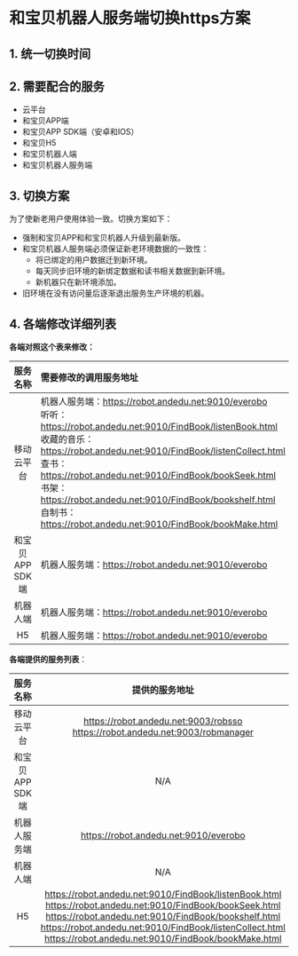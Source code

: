 # 和宝贝机器人服务端切换https方案
## 1. 统一切换时间



## 2. 需要配合的服务
* 云平台
* 和宝贝APP端
* 和宝贝APP SDK端（安卓和IOS）
* 和宝贝H5
* 和宝贝机器人端
* 和宝贝机器人服务端

## 3. 切换方案

为了使新老用户使用体验一致。切换方案如下：

* 强制和宝贝APP和和宝贝机器人升级到最新版。
* 和宝贝机器人服务端必须保证新老环境数据的一致性：
  * 将已绑定的用户数据迁到新环境。
  * 每天同步旧环境的新绑定数据和读书相关数据到新环境。
  * 新机器只在新环境添加。
* 旧环境在没有访问量后逐渐退出服务生产环境的机器。

## 4. 各端修改详细列表
**各端对照这个表来修改：**

| 服务名称 |      需要修改的调用服务地址      |
|:----------:|:--------------|
| 移动云平台 | 机器人服务端：https://robot.andedu.net:9010/everobo<br>听听：https://robot.andedu.net:9010/FindBook/listenBook.html<br/>收藏的音乐：https://robot.andedu.net:9010/FindBook/listenCollect.html<br/>查书：https://robot.andedu.net:9010/FindBook/bookSeek.html<br/>书架：https://robot.andedu.net:9010/FindBook/bookshelf.html<br/>自制书：https://robot.andedu.net:9010/FindBook/bookMake.html |
| 和宝贝APP SDK端 |   机器人服务端：https://robot.andedu.net:9010/everobo   |
| 机器人端 |机器人服务端：https://robot.andedu.net:9010/everobo |
| H5 | 机器人服务端：https://robot.andedu.net:9010/everobo |



**各端提供的服务列表**：

| 服务名称 |      提供的服务地址      |
|:----------:|:-------------:|
| 移动云平台 | https://robot.andedu.net:9003/robsso<br/>https://robot.andedu.net:9003/robmanager |
| 和宝贝APP SDK端 |   N/A   |
| 机器人服务端 | https://robot.andedu.net:9010/everobo |
| 机器人端 | N/A |
| H5 | https://robot.andedu.net:9010/FindBook/listenBook.html<br/>https://robot.andedu.net:9010/FindBook/bookSeek.html<br/>https://robot.andedu.net:9010/FindBook/bookshelf.html<br/>https://robot.andedu.net:9010/FindBook/listenCollect.html<br/>https://robot.andedu.net:9010/FindBook/bookMake.html |



